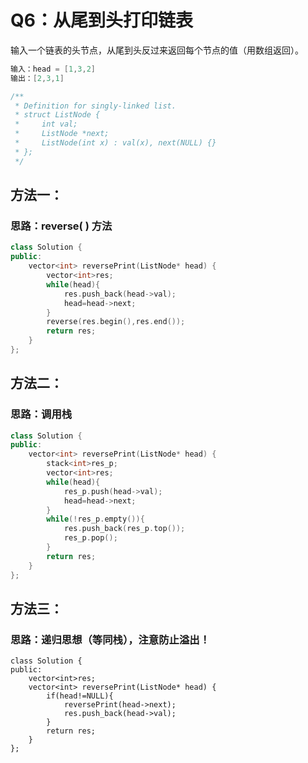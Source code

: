 # Q6：从尾到头打印链表

输入一个链表的头节点，从尾到头反过来返回每个节点的值（用数组返回）。

```cpp
输入：head = [1,3,2]
输出：[2,3,1]
```

```cpp
/**
 * Definition for singly-linked list.
 * struct ListNode {
 *     int val;
 *     ListNode *next;
 *     ListNode(int x) : val(x), next(NULL) {}
 * };
 */
```



## 方法一：

### 	思路：reverse( ) 方法

```cpp
class Solution {
public:
    vector<int> reversePrint(ListNode* head) {
        vector<int>res;
        while(head){
            res.push_back(head->val);
            head=head->next;
        }
        reverse(res.begin(),res.end());
        return res;
    }
};
```



## 方法二：

### 	思路：调用栈

```cpp
class Solution {
public:
    vector<int> reversePrint(ListNode* head) {
        stack<int>res_p;
        vector<int>res;
        while(head){
            res_p.push(head->val);
            head=head->next;
        }
        while(!res_p.empty()){
            res.push_back(res_p.top());
            res_p.pop();
        }
        return res;
    }
};
```



## 方法三：

### 思路：递归思想（等同栈），注意防止溢出！

```
class Solution {
public:
    vector<int>res;
    vector<int> reversePrint(ListNode* head) {
        if(head!=NULL){
            reversePrint(head->next);
            res.push_back(head->val);
        }
        return res;
    }
};
```